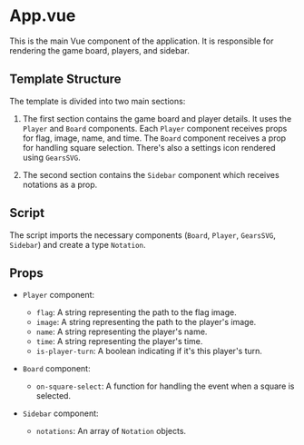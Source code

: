 # App.vue

This is the main Vue component of the application. It is responsible for rendering the game board, players, and sidebar.

## Template Structure

The template is divided into two main sections:

1. The first section contains the game board and player details. It uses the `Player` and `Board` components. Each `Player` component receives props for flag, image, name, and time. The `Board` component receives a prop for handling square selection. There's also a settings icon rendered using `GearsSVG`.

2. The second section contains the `Sidebar` component which receives notations as a prop.

## Script

The script imports the necessary components (`Board`, `Player`, `GearsSVG`, `Sidebar`) and create a type `Notation`.

## Props

- `Player` component:

  - `flag`: A string representing the path to the flag image.
  - `image`: A string representing the path to the player's image.
  - `name`: A string representing the player's name.
  - `time`: A string representing the player's time.
  - `is-player-turn`: A boolean indicating if it's this player's turn.

- `Board` component:

  - `on-square-select`: A function for handling the event when a square is selected.

- `Sidebar` component:
  - `notations`: An array of `Notation` objects.
